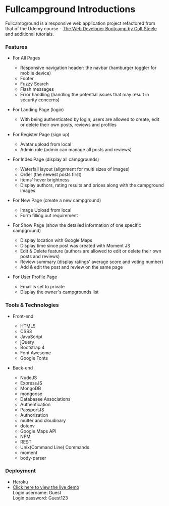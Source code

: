 # Fullcampground Introductions 
  Fullcampground is a responsive web application project refactored from that of the Udemy course - [The Web Developer Bootcamp by Colt Steele](https://www.udemy.com/the-web-developer-bootcamp/) and additional tutorials.

### Features
* For All Pages
  * Responsive navigation header: the navbar (hamburger toggler for mobile device)
  * Footer
  * Fuzzy Search
  * Flash messages
  * Error handling (handling the potential issues that may result in security concerns) 
  
* For Landing Page (login)
  * With being authenticated by login, users are allowed to create, edit or delete their own posts, reviews and profiles
  
* For Register Page (sign up) 
  * Avatar upload from local
  * Admin role (admin can manage all posts and reviews)

* For Index Page (display all campgrounds)  
  * Waterfall layout (alignment for multi sizes of images)
  * Order (the newest posts first)
  * Items' hover brightness
  * Display authors, rating results and prices along with the campground images
  
* For New Page (create a new campground)
  * Image Upload from local
  * Form filling out requirement
  
* For Show Page (show the detailed information of one specific campground)
  * Display location with Google Maps
  * Display time since post was created with Moment JS 
  * Edit & Delete feature (authors are allowed to edit or delete their own posts and reviews)
  * Review summary (display ratings' average score and voting number)
  * Add & edit the post and review on the same page
  
* For User Profile Page
  * Email is set to private
  * Display the owner's campgrounds list
  
### Tools & Technologies

* Front-end 
  * HTML5
  * CSS3
  * JavaScript
  * jQuery
  * Bootstrap 4
  * Font Awesome
  * Google Fonts

* Back-end
  * NodeJS
  * ExpressJS
  * MongoDB
  * mongoose
  * Databasee Associations
  * Authentication
  * PassportJS
  * Authorization
  * multer and cloudinary
  * dotenv
  * Google Maps API
  * NPM
  * REST
  * Unix(Command Line) Commands
  * moment
  * body-parser
 
### Deployment
* Heroku
* [Click here to view the live demo](https://fullcampground.herokuapp.com/) <br>
  Login username: Guest <br>
  Login password: Guest123
 
